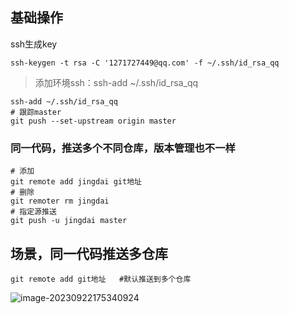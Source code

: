 

## 基础操作

ssh生成key

```
ssh-keygen -t rsa -C '1271727449@qq.com' -f ~/.ssh/id_rsa_qq
```

>  添加环境ssh：ssh-add ~/.ssh/id_rsa_qq

```
ssh-add ~/.ssh/id_rsa_qq
# 跟踪master
git push --set-upstream origin master
```

### 同一代码，推送多个不同仓库，版本管理也不一样

```
# 添加
git remote add jingdai git地址
# 删除
git remoter rm jingdai
# 指定源推送
git push -u jingdai master
```

## 场景，同一代码推送多仓库

```
git remote add git地址   #默认推送到多个仓库 
```



![image-20230922175340924](/Users/tianbeiping1/Documents/study/doucument/liunx/imgs/git-cmd/image-20230922175340924.png)